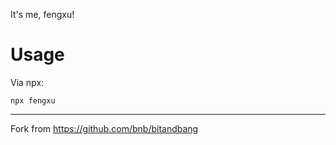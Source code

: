 It's me, fengxu!

# Usage
Via npx:
```
npx fengxu
```
___
Fork from https://github.com/bnb/bitandbang
